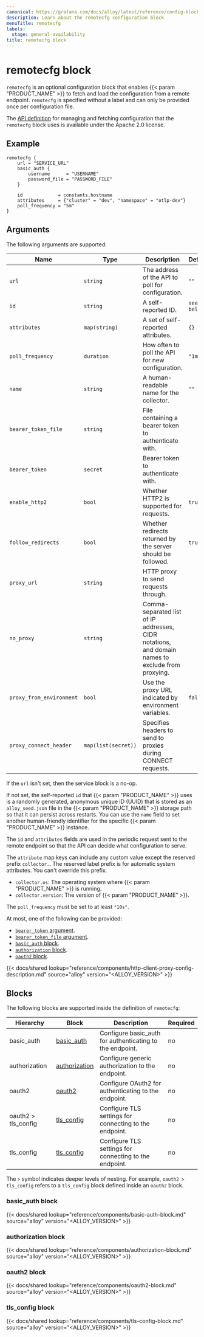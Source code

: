 ```yaml
---
canonical: https://grafana.com/docs/alloy/latest/reference/config-blocks/remotecfg/
description: Learn about the remotecfg configuration block
menuTitle: remotecfg
labels:
  stage: general-availability
title: remotecfg block
---
```


# remotecfg block

`remotecfg` is an optional configuration block that enables {{< param "PRODUCT_NAME" >}} to fetch and load the configuration from a remote endpoint.
`remotecfg` is specified without a label and can only be provided once per configuration file.

The [API definition][] for managing and fetching configuration that the `remotecfg` block uses is available under the Apache 2.0 license.

## Example

```alloy
remotecfg {
    url = "SERVICE_URL"
    basic_auth {
        username      = "USERNAME"
        password_file = "PASSWORD_FILE"
    }

    id             = constants.hostname
    attributes     = {"cluster" = "dev", "namespace" = "otlp-dev"}
    poll_frequency = "5m"
}
```

## Arguments

The following arguments are supported:

Name                     | Type                | Description                                                                                      | Default     | Required
-------------------------|---------------------|--------------------------------------------------------------------------------------------------|-------------|---------
`url`                    | `string`            | The address of the API to poll for configuration.                                                | `""`        | no
`id`                     | `string`            | A self-reported ID.                                                                              | `see below` | no
`attributes`             | `map(string)`       | A set of self-reported attributes.                                                               | `{}`        | no
`poll_frequency`         | `duration`          | How often to poll the API for new configuration.                                                 | `"1m"`      | no
`name`                   | `string`            | A human-readable name for the collector.                                                         | `""`        | no
`bearer_token_file`      | `string`            | File containing a bearer token to authenticate with.                                             |             | no
`bearer_token`           | `secret`            | Bearer token to authenticate with.                                                               |             | no
`enable_http2`           | `bool`              | Whether HTTP2 is supported for requests.                                                         | `true`      | no
`follow_redirects`       | `bool`              | Whether redirects returned by the server should be followed.                                     | `true`      | no
`proxy_url`              | `string`            | HTTP proxy to send requests through.                                                             |             | no
`no_proxy`               | `string`            | Comma-separated list of IP addresses, CIDR notations, and domain names to exclude from proxying. |             | no
`proxy_from_environment` | `bool`              | Use the proxy URL indicated by environment variables.                                            | `false`     | no
`proxy_connect_header`   | `map(list(secret))` | Specifies headers to send to proxies during CONNECT requests.                                    |             | no

If the `url` isn't set, then the service block is a no-op.

If not set, the self-reported `id` that {{< param "PRODUCT_NAME" >}} uses is a randomly generated, anonymous unique ID (UUID) that is stored as an `alloy_seed.json` file in the {{< param "PRODUCT_NAME" >}} storage path so that it can persist across restarts.
You can use the `name` field to set another human-friendly identifier for the specific {{< param "PRODUCT_NAME" >}} instance.

The `id` and `attributes` fields are used in the periodic request sent to the
remote endpoint so that the API can decide what configuration to serve.

The `attribute` map keys can include any custom value except the reserved prefix `collector.`.
The reserved label prefix is for automatic system attributes.
You can't override this prefix.

* `collector.os`: The operating system where {{< param "PRODUCT_NAME" >}} is running.
* `collector.version`: The version of {{< param "PRODUCT_NAME" >}}.

The `poll_frequency` must be set to at least `"10s"`.

At most, one of the following can be provided:

* [`bearer_token` argument][arguments].
* [`bearer_token_file` argument][arguments].
* [`basic_auth` block][basic_auth].
* [`authorization` block][authorization].
* [`oauth2` block][oauth2].

{{< docs/shared lookup="reference/components/http-client-proxy-config-description.md" source="alloy" version="<ALLOY_VERSION>" >}}

## Blocks

The following blocks are supported inside the definition of `remotecfg`:

Hierarchy           | Block             | Description                                              | Required
--------------------|-------------------|----------------------------------------------------------|---------
basic_auth          | [basic_auth][]    | Configure basic_auth for authenticating to the endpoint. | no
authorization       | [authorization][] | Configure generic authorization to the endpoint.         | no
oauth2              | [oauth2][]        | Configure OAuth2 for authenticating to the endpoint.     | no
oauth2 > tls_config | [tls_config][]    | Configure TLS settings for connecting to the endpoint.   | no
tls_config          | [tls_config][]    | Configure TLS settings for connecting to the endpoint.   | no

The `>` symbol indicates deeper levels of nesting.
For example, `oauth2 > tls_config` refers to a `tls_config` block defined inside an `oauth2` block.

### basic_auth block

{{< docs/shared lookup="reference/components/basic-auth-block.md" source="alloy" version="<ALLOY_VERSION>" >}}

### authorization block

{{< docs/shared lookup="reference/components/authorization-block.md" source="alloy" version="<ALLOY_VERSION>" >}}

### oauth2 block

{{< docs/shared lookup="reference/components/oauth2-block.md" source="alloy" version="<ALLOY_VERSION>" >}}

### tls_config block

{{< docs/shared lookup="reference/components/tls-config-block.md" source="alloy" version="<ALLOY_VERSION>" >}}

[API definition]: https://github.com/grafana/alloy-remote-config
[arguments]: #arguments
[basic_auth]: #basic_auth-block
[authorization]: #authorization-block
[oauth2]: #oauth2-block
[tls_config]: #tls_config-block
